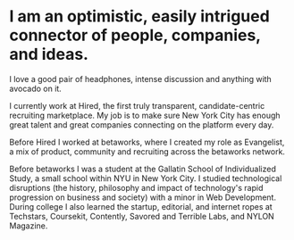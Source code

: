 <div class="container-break">
	<h1>I am an optimistic, easily intrigued connector of people, companies, and ideas.</h1></div> 

I love a good pair of headphones, intense discussion and anything with avocado on it.

I currently work at Hired, the first truly transparent, candidate-centric recruiting marketplace. My job is to make sure New York City has enough great talent and great companies connecting on the platform every day.

Before Hired I worked at betaworks, where I created my role as Evangelist, a mix of product, community and recruiting across the betaworks network.

Before betaworks I was a student at the Gallatin School of Individualized Study, a small school within NYU in New York City. I studied technological disruptions (the history, philosophy and impact of technology's rapid progression on business and society) with a minor in Web Development. During college I also learned the startup, editorial, and internet ropes at Techstars, Coursekit, Contently, Savored and Terrible Labs, and NYLON Magazine.